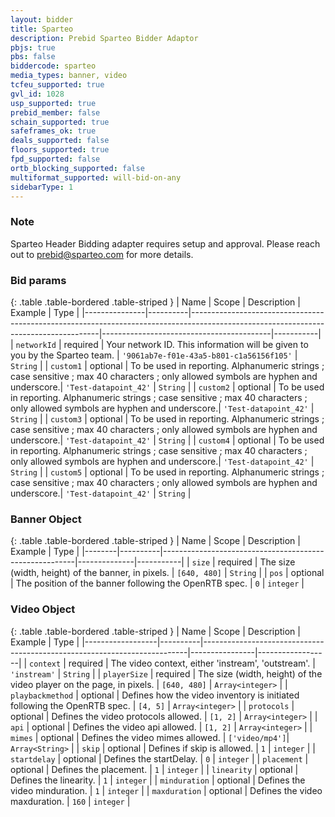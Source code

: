 ```yaml
---
layout: bidder
title: Sparteo
description: Prebid Sparteo Bidder Adaptor
pbjs: true
pbs: false
biddercode: sparteo
media_types: banner, video
tcfeu_supported: true
gvl_id: 1028
usp_supported: true
prebid_member: false
schain_supported: true
safeframes_ok: true
deals_supported: false
floors_supported: true
fpd_supported: false
ortb_blocking_supported: false
multiformat_supported: will-bid-on-any
sidebarType: 1
---
```


### Note

Sparteo Header Bidding adapter requires setup and approval. Please reach out to <prebid@sparteo.com> for more details.

### Bid params

{: .table .table-bordered .table-striped }
| Name          | Scope    | Description                                                                                                                         | Example                                  | Type      |
|---------------|----------|-------------------------------------------------------------------------------------------------------------------------------------|------------------------------------------|-----------|
| `networkId`   | required | Your network ID. This information will be given to you by the Sparteo team.                                                         | `'9061ab7e-f01e-43a5-b801-c1a56156f105'` | `String`  |
| `custom1`     | optional | To be used in reporting. Alphanumeric strings ; case sensitive ; max 40 characters ; only allowed symbols are hyphen and underscore.| `'Test-datapoint_42'`                    | `String`  |
| `custom2`     | optional | To be used in reporting. Alphanumeric strings ; case sensitive ; max 40 characters ; only allowed symbols are hyphen and underscore.| `'Test-datapoint_42'`                    | `String`  |
| `custom3`     | optional  | To be used in reporting. Alphanumeric strings ; case sensitive ; max 40 characters ; only allowed symbols are hyphen and underscore.| `'Test-datapoint_42'`                    | `String`  |
| `custom4`     | optional    | To be used in reporting. Alphanumeric strings ; case sensitive ; max 40 characters ; only allowed symbols are hyphen and underscore.| `'Test-datapoint_42'`                    | `String`  |
| `custom5`     | optional    | To be used in reporting. Alphanumeric strings ; case sensitive ; max 40 characters ; only allowed symbols are hyphen and underscore.| `'Test-datapoint_42'`                    | `String`  |

### Banner Object

{: .table .table-bordered .table-striped }
| Name   | Scope    | Description                                            | Example      | Type      |
|--------|----------|--------------------------------------------------------|--------------|-----------|
| `size` | required | The size (width, height) of the banner, in pixels.     | `[640, 480]` | `String`  |
| `pos`  | optional | The position of the banner following the OpenRTB spec. | `0`          | `integer` |

### Video Object

{: .table .table-bordered .table-striped }
| Name             | Scope    | Description                                                              | Example        | Type             |
|------------------|----------|--------------------------------------------------------------------------|----------------|------------------|
| `context`        | required | The video context, either 'instream', 'outstream'.                       | `'instream'`   | `String`         |
| `playerSize`     | required | The size (width, height) of the video player on the page, in pixels.     | `[640, 480]`   | `Array<integer>` |
| `playbackmethod` | optional | Defines how the video inventory is initiated following the OpenRTB spec. | `[4, 5]`       | `Array<integer>` |
| `protocols`      | optional | Defines the video protocols allowed.                                     | `[1, 2]`       | `Array<integer>` |
| `api`            | optional | Defines the video api allowed.                                           | `[1, 2]`       | `Array<integer>` |
| `mimes`          | optional | Defines the video mimes allowed.                                         | `['video/mp4']`| `Array<String>`  |
| `skip`           | optional | Defines if skip is allowed.                                              | `1`            | `integer`        |
| `startdelay`     | optional | Defines the startDelay.                                                  | `0`            | `integer`        |
| `placement`      | optional | Defines the placement.                                                   | `1`            | `integer`        |
| `linearity`      | optional | Defines the linearity.                                                   | `1`            | `integer`        |
| `minduration`    | optional | Defines the video minduration.                                           | `1`            | `integer`        |
| `maxduration`    | optional | Defines the video maxduration.                                           | `160`          | `integer`        |
